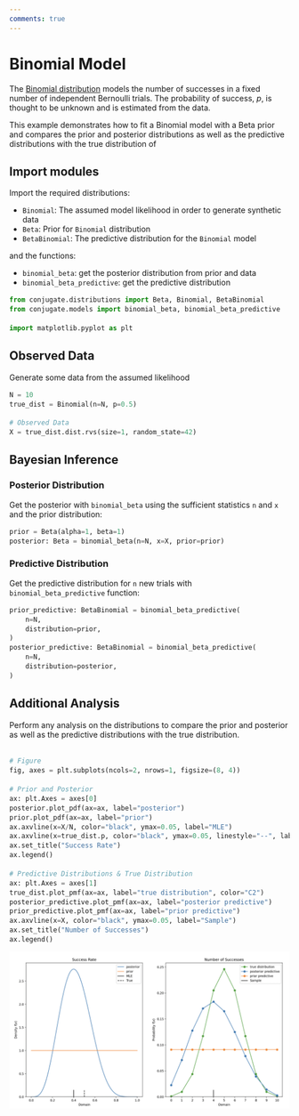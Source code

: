 ```yaml
---
comments: true 
---
```

# Binomial Model 

The [Binomial
distribution](https://en.wikipedia.org/wiki/Binomial_distribution) models the
number of successes in a fixed number of independent Bernoulli trials. The
probability of success, $p$, is thought to be unknown and is estimated from the
data.

This example demonstrates how to fit a Binomial model with a Beta prior and
compares the prior and posterior distributions as well as the predictive
distributions with the true distribution of 

## Import modules

Import the required distributions: 

- `Binomial`: The assumed model likelihood in order to generate synthetic data
- `Beta`: Prior for `Binomial` distribution
- `BetaBinomial`: The predictive distribution for the `Binomial` model

and the functions: 

- `binomial_beta`: get the posterior distribution from prior and data
- `binomial_beta_predictive`: get the predictive distribution

```python 
from conjugate.distributions import Beta, Binomial, BetaBinomial
from conjugate.models import binomial_beta, binomial_beta_predictive

import matplotlib.pyplot as plt
```

## Observed Data

Generate some data from the assumed likelihood

```python
N = 10
true_dist = Binomial(n=N, p=0.5)

# Observed Data
X = true_dist.dist.rvs(size=1, random_state=42)
```

## Bayesian Inference

### Posterior Distribution

Get the posterior with `binomial_beta` using the sufficient statistics `n` and
`x` and the prior distribution:

```python
prior = Beta(alpha=1, beta=1)
posterior: Beta = binomial_beta(n=N, x=X, prior=prior)
```

### Predictive Distribution

Get the predictive distribution for `n` new trials with
`binomial_beta_predictive` function:

```python
prior_predictive: BetaBinomial = binomial_beta_predictive(
    n=N, 
    distribution=prior, 
)
posterior_predictive: BetaBinomial = binomial_beta_predictive(
    n=N, 
    distribution=posterior, 
)
```

## Additional Analysis

Perform any analysis on the distributions to compare the prior and posterior as
well as the predictive distributions with the true distribution.

```python

# Figure 
fig, axes = plt.subplots(ncols=2, nrows=1, figsize=(8, 4))

# Prior and Posterior
ax: plt.Axes = axes[0]
posterior.plot_pdf(ax=ax, label="posterior")
prior.plot_pdf(ax=ax, label="prior")
ax.axvline(x=X/N, color="black", ymax=0.05, label="MLE")
ax.axvline(x=true_dist.p, color="black", ymax=0.05, linestyle="--", label="True")
ax.set_title("Success Rate")
ax.legend()

# Predictive Distributions & True Distribution
ax: plt.Axes = axes[1]
true_dist.plot_pmf(ax=ax, label="true distribution", color="C2")
posterior_predictive.plot_pmf(ax=ax, label="posterior predictive")
prior_predictive.plot_pmf(ax=ax, label="prior predictive")
ax.axvline(x=X, color="black", ymax=0.05, label="Sample")
ax.set_title("Number of Successes")
ax.legend()
```

![Binomial Model](../images/binomial-example.png)
